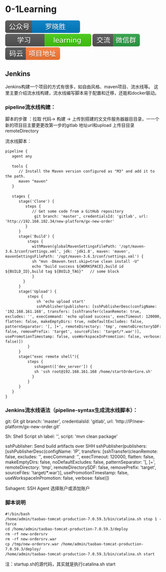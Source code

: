 # 0-1Learning

![alt text](../static/common/svg/luoxiaosheng.svg "公众号")
![alt text](../static/common/svg/luoxiaosheng_learning.svg "学习")
![alt text](../static/common/svg/luoxiaosheng_wechat.svg "微信")
![alt text](../static/common/svg/luoxiaosheng_gitee.svg "码云")


## Jenkins
Jenkins构建一个项目的方式有很多，如自由风格、maven项目、流水线等。
这里主要介绍流水线构建，流水线编写脚本易于配置和迁移，还能和docker联动。

### pipeline流水线构建：
脚本的步骤 ：拉取 代码-> 构建 -> 上传到搭建的⽂文件服务器器⽬目录，⼀一个新的项⽬目主要更更改第⼀步的gitlab 地址url和upload 上传⽬目录remoteDirectory

流水线脚本：
```
pipeline {
   agent any

   tools {
      // Install the Maven version configured as "M3" and add it to the path.
      maven "maven"
   }

   stages {
      stage('Clone') {
         steps {
            // Get some code from a GitHub repository
             git branch: 'master', credentialsId: 'gitlab', url: 'http://192.168.102.34/new-platform/gx-new-order'
         }
      }
      stage('Build') {
          steps {
            withMaven(globalMavenSettingsFilePath: '/opt/maven-3.6.3/conf/settings.xml', jdk: 'jdk1.8', maven: 'maven', mavenSettingsFilePath: '/opt/maven-3.6.3/conf/settings.xml') {
            sh "mvn -Dmaven.test.skip=true clean install -U"
            echo "build success ${WORKSPACE},build id ${BUILD_ID},build tag ${BUILD_TAG}"   // some block
            }
        }
      }
      stage('Upload') {
          steps {
              sh 'echo upload start'
              sshPublisher(publishers: [sshPublisherDesc(configName: '192.168.161.168', transfers: [sshTransfer(cleanRemote: true, excludes: '', execCommand: 'echo upload success', execTimeout: 120000, flatten: false, makeEmptyDirs: true, noDefaultExcludes: false, patternSeparator: '[, ]+', remoteDirectory: 'tmp', remoteDirectorySDF: false, removePrefix: 'target', sourceFiles: 'target/*.war')], usePromotionTimestamp: false, useWorkspaceInPromotion: false, verbose: false)])
          }
      }
      stage("exec remote shell"){
          steps {
             sshagent(['dev_server']) {
             sh 'ssh root@192.168.161.168 /home/startOrderCore.sh'
            }
          }
      }
   }
}
```

### Jenkins流水线语法（pipeline-syntax生成流水线脚本）：
git: Git
git branch: 'master', credentialsId: 'gitlab', url: 'http://IP/new-platform/gx-new-order.git'

Sh: Shell Script
sh label: '', script: 'mvn clean package'

sshPublisher: Send build artifacts over SHH
sshPublisher(publishers: [sshPublisherDesc(configName: 'IP', transfers: [sshTransfer(cleanRemote: false, excludes: '', execCommand: '', execTimeout: 120000, flatten: false, makeEmptyDirs: false, noDefaultExcludes: false, patternSeparator: '[, ]+', remoteDirectory: 'tmp', remoteDirectorySDF: false, removePrefix: 'target', sourceFiles: 'target/*.war')], usePromotionTimestamp: false, useWorkspaceInPromotion: false, verbose: false)])

Sshagent: SSH Agent
选择账户或添加账户

### 脚本说明
```
#!/bin/bash
/home/admin/taobao-tomcat-production-7.0.59.3/bin/catalina.sh stop 1 -force
cd /home/admin/taobao-tomcat-production-7.0.59.3/deploy
rm -rf new-ordersrv
rm -rf new-ordersrv.war
cp /tmp/new-ordersrv.war /home/admin/taobao-tomcat-production-7.0.59.3/deploy/
/home/admin/taobao-tomcat-production-7.0.59.3/bin/catalina.sh start                                                                        
```
注：startup.sh的源代码，其实就是执行catalina.sh start